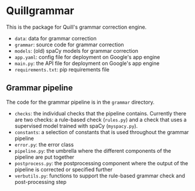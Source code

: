 # Quillgrammar

This is the package for Quill's grammar correction engine.

- `data`: data for grammar correction
- `grammar`: source code for grammar correction
- `models`: (old) spaCy models for grammar correction
- `app.yaml`: config file for deployment on Google's app engine
- `main.py`: the API file for deployment on Google's app engine
- `requirements.txt`: pip requirements file

## Grammar pipeline

The code for the grammar pipeline is in the `grammar` directory.

- `checks`: the individual checks that the pipeline contains. Currently 
there are two checks: a rule-based check (`rules.py`)
and a check that uses a supervised model trained with spaCy (`myspacy.py`).
- `constants`: a selection of constants that is used throughout the 
grammar pipeline
- `error.py`: the error class
- `pipeline.py`: the umbrella where the different components of the 
pipeline are put together
- `postprocess.py`: the postprocessing component where the output
of the pipeline is corrected or specified further
- `verbutils.py`: functions to support the rule-based grammar check
and post-processing step

